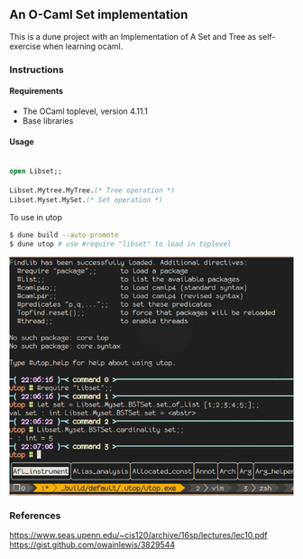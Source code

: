 ## An O-Caml Set implementation

This is a dune project with an Implementation of A Set and Tree as self-exercise
when learning ocaml.

### Instructions

#### Requirements

- The OCaml toplevel, version 4.11.1
- Base libraries

#### Usage

```ocaml

open Libset;;

Libset.Mytree.MyTree.(* Tree operation *)
Libset.Myset.MySet.(* Set operation *)

```

To use in utop

```bash
$ dune build --auto-promote
$ dune utop # use #require "libset" to load in toplevel
```

![Utop Shell](./duneutop.png)


### References

<https://www.seas.upenn.edu/~cis120/archive/16sp/lectures/lec10.pdf>
<https://gist.github.com/owainlewis/3829544>


